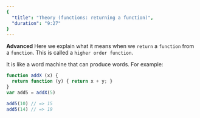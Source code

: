 ```yaml
---
{
  "title": "Theory (functions: returning a function)",
  "duration": "9:27"
}
---
```


**Advanced**
Here we explain what it means when we `return` a `function` from a `function`.
This is called a `higher order function`.

It is like a word machine that can produce words.
For example:

```js
function addX (x) {
  return function (y) { return x + y; }
}
var add5 = addX(5)

add5(10) // => 15
add5(14) // => 19
```
